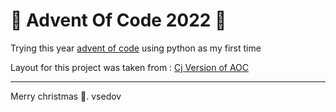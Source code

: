 # 🎄 Advent Of Code 2022 🎄

Trying this year [advent of code](https://adventofcode.com/2022) using python as my first time

Layout for this project was taken from : [Cj Version of AOC](https://github.com/cj81499/advent-of-code)

---

Merry christmas 🦌.
vsedov
